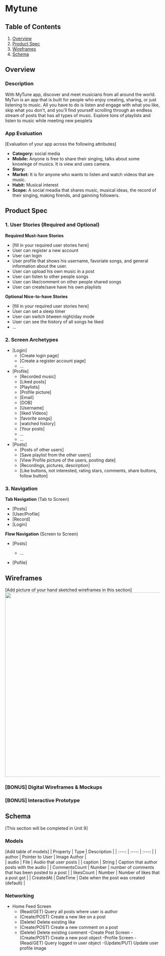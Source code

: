 # Mytune

## Table of Contents
1. [Overview](#Overview)
1. [Product Spec](#Product-Spec)
1. [Wireframes](#Wireframes)
2. [Schema](#Schema)

## Overview
### Description
With MyTune app, discover and meet musicians from all around the world. MyTun is an app that is built for people who enjoy creating, sharing, or just listening to music.
All you have to do is listen and engage with what you like, skip what you don't, and you'll find yourself scrolling through an endless stream of posts that has all types of music.
Explore tons of playlists and listen to music while meeting new people!a

### App Evaluation
[Evaluation of your app across the following attributes]
- **Category:** social media
- **Mobile:** Anyone is free to share their singing, talks about some knowlege of musics. It is view and uses camera.
- **Story:**
- **Market:** It is for anyone who wants to listen and watch videos that are music.
- **Habit:** Musical interest
- **Scope:** A social meadia that shares music, musical ideas, the record of their singing, making firends, and gainning followers. 

## Product Spec

### 1. User Stories (Required and Optional)

**Required Must-have Stories**

* [fill in your required user stories here]
* User can register a new account 
* User can login
* User profile that shows his username, favoriate songs, and general information about the user.
* User can upload his own music in a post
* User can listen to other people songs
* User can like/comment on other people shared songs
* User can create/save have his own playlists

**Optional Nice-to-have Stories**

* [fill in your required user stories here]
* User can set a sleep timer
* User can switch btween night/day mode
* User can see the history of all songs he liked
* ...

### 2. Screen Archetypes

* [Login]
   * [Create login page]
   * [Create a register account page]
   * ...
* [Profile]
   * [Recorded music]
   * [Liked posts]
   * [Playlists]
   * [Profile picture]
   * [Email]
   * [DOB]
   * [Username]
   * [liked Videos]
   * [favorite songs]
   * [watched history]
   * [Your posts]
   * ...
   * ...
* [Posts]
   * [Posts of other users]
   * [Save playlist from the other users]
    * [View Profile picture of the users, posting date]
    * [Recordings, pictures, descirption]
    * [Like buttons, not interested, rating stars, comments, share buttons, follow button]

### 3. Navigation

**Tab Navigation** (Tab to Screen)

* [Posts]
* [User/Profile]
* [Record]
* [Login]

**Flow Navigation** (Screen to Screen)

* [Posts]

   * ...
* [Pofile]


## Wireframes
[Add picture of your hand sketched wireframes in this section]
<img src="https://user-images.githubusercontent.com/77759231/140560728-835b80f7-e1f7-4255-a3ed-6ed01495aa31.png" width=600>

### [BONUS] Digital Wireframes & Mockups

### [BONUS] Interactive Prototype

## Schema 
[This section will be completed in Unit 9]
### Models
[Add table of models]
|    Property     |      Type       |                       Description                   |
|     :---:       |     :---:       |                         :---:                       |
|     author      | Pointer to User |                     Image Author                    |                 
|     audio       |      File       |                  Audio that user posts              |
|    caption      |     String      |        Caption that author posts with the audio     |
|  CommentsCount  |     Number      | number of comments that has been posted to a post   |
|   likesCount    |     Number      |          Number of likes that a post got            |
|   CreatedAt     |    DateTime     |       Date when the post was created (default)      |

### Networking
- Home Feed Screen
  - (Read/GET) Query all posts where user is author
  - (Create/POST) Create a new like on a post
  - (Delete) Delete existing like
  - (Create/POST) Create a new comment on a post
  - (Delete) Delete existing comment
-Create Post Screen
  -(Create/POST) Create a new post object
-Profile Screen
  -(Read/GET) Query logged in user object
  -(Update/PUT) Update user profile image


